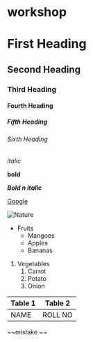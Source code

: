 # workshop

# First Heading
## Second Heading
### Third Heading
#### Fourth Heading
##### Fifth Heading
###### Sixth Heading

*italic* 

**bold**

***Bold n italic***

[Google](http://www.google.com/)

![Nature](https://images.pexels.com/photos/417074/pexels-photo-417074.jpeg?auto=compress&cs=tinysrgb&dpr=1&w=500)

* Fruits
  * Mangoes
  * Apples
  * Bananas

1. Vegetables 
   1. Carrot
   2. Potato
   3. Onion
 
Table 1 | Table 2
-------- | --------
NAME|ROLL NO


~~mistake ~~
